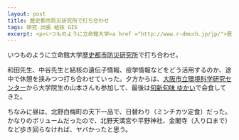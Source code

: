```yaml
---
layout: post
title: 歴史都市防災研究所で打ち合わせ
tags: 研究 出張 結核 GIS
excerpt: <p>いつものように立命館大学<a href ="http://www.r-dmuch.jp/jp/">歴史都市防災研究所</a>で打ち合わせ。</p>
---
```


いつものように立命館大学[歴史都市防災研究所](http://www.r-dmuch.jp/jp/)で打ち合わせ。

和田先生、中谷先生と結核の遺伝子情報、疫学情報などをどう活用するのか、途中で休憩を挟みつつ打ち合わせていった。夕方からは、[大阪市立環境科学研究センター](http://www.city.osaka.lg.jp/kenko/page/0000008417.html)から大学院生の山本さんも参加して、最後は[旬新旬味 ゆかい](https://tabelog.com/kyoto/A2601/A260501/26014796/)で会食してきた。

ちなみに昼は、北野白梅町の天下一品で、日替わり（ミンチカツ定食）だった。かなりのボリュームだったので、北野天満宮や平野神社、金閣寺（入り口まで）など歩き回らなければ、ヤバかったと思う。
